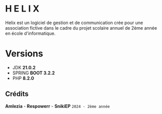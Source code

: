 # H E L I X

Helix est un logiciel de gestion et de communication crée pour une association fictive dans le cadre du projet scolaire annuel de 2ème année en école d'informatique.


# Versions

-   JDK **21.0.2**
-   SPRING **BOOT 3.2.2**
-   PHP **8.2.0**

## Crédits

**Amlezia** - **Respowerr** - **SnikiEP**
`2024 - 2ème année`